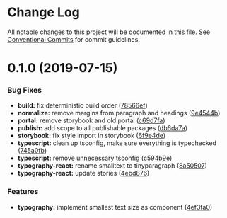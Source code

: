 # Change Log

All notable changes to this project will be documented in this file.
See [Conventional Commits](https://conventionalcommits.org) for commit guidelines.

# 0.1.0 (2019-07-15)


### Bug Fixes

* **build:** fix deterministic build order ([78566ef](https://github.com/fremtind/jokul/commit/78566ef))
* **normalize:** remove margins from paragraph and headings ([9e4544b](https://github.com/fremtind/jokul/commit/9e4544b))
* **portal:** remove storybook and old portal ([c69d7fa](https://github.com/fremtind/jokul/commit/c69d7fa))
* **publish:** add scope to all publishable packages ([db6da7a](https://github.com/fremtind/jokul/commit/db6da7a))
* **storybook:** fix style import in storybook ([6f9e4de](https://github.com/fremtind/jokul/commit/6f9e4de))
* **typescript:** clean up tsconfig, make sure everything is typechecked ([745a0fb](https://github.com/fremtind/jokul/commit/745a0fb))
* **typescript:** remove unnecessary tsconfig ([c594b9e](https://github.com/fremtind/jokul/commit/c594b9e))
* **typography-react:** rename smalltext to tinyparagraph ([8a50507](https://github.com/fremtind/jokul/commit/8a50507))
* **typography-react:** update stories ([4ebd876](https://github.com/fremtind/jokul/commit/4ebd876))


### Features

* **typography:** implement smallest text size as component ([4ef3fa0](https://github.com/fremtind/jokul/commit/4ef3fa0))
